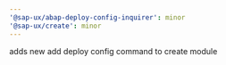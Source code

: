 ```yaml
---
'@sap-ux/abap-deploy-config-inquirer': minor
'@sap-ux/create': minor
---
```


adds new add deploy config command to create module
